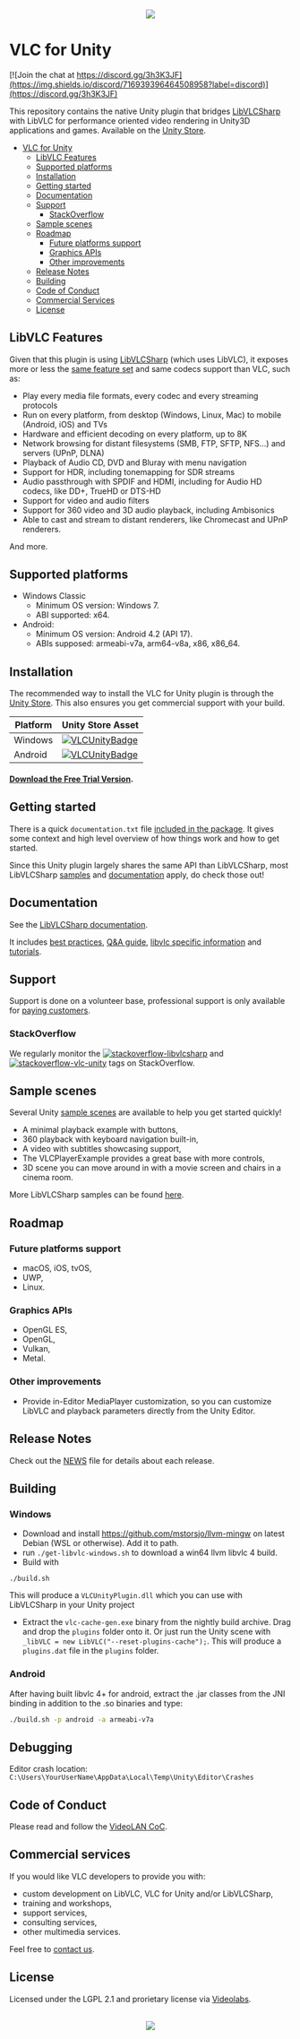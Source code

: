<h3 align="center">
    <a href="https://assetstore.unity.com/packages/tools/video/vlc-for-unity-windows-133979"><img src="/icons/Social_Media_Image_1200x630.png"/></a>
</h3>

# VLC for Unity

[![Join the chat at https://discord.gg/3h3K3JF](https://img.shields.io/discord/716939396464508958?label=discord)](https://discord.gg/3h3K3JF)

This repository contains the native Unity plugin that bridges [LibVLCSharp](https://code.videolan.org/videolan/LibVLCSharp) with LibVLC for performance oriented video rendering in Unity3D applications and games. Available on the [Unity Store](https://assetstore.unity.com/packages/tools/video/vlc-for-unity-windows-133979).

- [VLC for Unity](#VLC-for-Unity)
  - [LibVLC Features](#libVLC-Features)
  - [Supported platforms](#supported-platforms)
  - [Installation](#installation)
  - [Getting started](#getting-started)
  - [Documentation](#documentation)
  - [Support](#support)
    - [StackOverflow](#stackoverflow)
  - [Sample scenes](#sample-scenes)
  - [Roadmap](#roadmap)
    - [Future platforms support](#future-platforms-support)
    - [Graphics APIs](#graphics-APIs)
    - [Other improvements](#other-improvements)
  - [Release Notes](#release-Notes)
  - [Building](#building)
  - [Code of Conduct](#code-of-Conduct)
  - [Commercial Services](#commercial-services)
  - [License](#license)

## LibVLC Features

Given that this plugin is using [LibVLCSharp](https://code.videolan.org/videolan/LibVLCSharp) (which uses LibVLC), it exposes more or less the [same feature set](https://code.videolan.org/videolan/LibVLCSharp#features) and same codecs support than VLC, such as:

- Play every media file formats, every codec and every streaming protocols
- Run on every platform, from desktop (Windows, Linux, Mac) to mobile (Android, iOS) and TVs
- Hardware and efficient decoding on every platform, up to 8K
- Network browsing for distant filesystems (SMB, FTP, SFTP, NFS...) and servers (UPnP, DLNA)
- Playback of Audio CD, DVD and Bluray with menu navigation
- Support for HDR, including tonemapping for SDR streams
- Audio passthrough with SPDIF and HDMI, including for Audio HD codecs, like DD+, TrueHD or DTS-HD
- Support for video and audio filters
- Support for 360 video and 3D audio playback, including Ambisonics
- Able to cast and stream to distant renderers, like Chromecast and UPnP renderers.

And more.

## Supported platforms

- Windows Classic
  - Minimum OS version: Windows 7.
  - ABI supported: x64.
- Android:
  - Minimum OS version: Android 4.2 (API 17).
  - ABIs supposed: armeabi-v7a, arm64-v8a, x86, x86_64.

## Installation

The recommended way to install the VLC for Unity plugin is through the [Unity Store](https://assetstore.unity.com/publishers/39987). This also ensures you get commercial support with your build.

| Platform          |  Unity Store Asset                              |
| ----------------- | ----------------------------------------------- |
| Windows           | [![VLCUnityBadge]][VLCUnityWindows]             |
| Android           | [![VLCUnityBadge]][VLCUnityAndroid]             |

[VLCUnityWindows]: https://assetstore.unity.com/packages/tools/video/vlc-for-unity-windows-133979
[VLCUnityAndroid]: https://assetstore.unity.com/packages/tools/video/vlc-for-unity-android-213786

[VLCUnityBadge]: https://img.shields.io/badge/Made%20with-Unity-57b9d3.svg?style=flat&logo=unity

#### [Download the Free Trial Version](https://videolabs.io/#unity).

## Getting started

There is a quick `documentation.txt` file [included in the package](./Assets/VLCUnity/documentation.txt). It gives some context and high level overview of how things work and how to get started.

Since this Unity plugin largely shares the same API than LibVLCSharp, most LibVLCSharp [samples](https://code.videolan.org/mfkl/libvlcsharp-samples) and [documentation](https://code.videolan.org/videolan/LibVLCSharp/tree/3.x/docs) apply, do check those out!

## Documentation

See the [LibVLCSharp documentation](https://code.videolan.org/videolan/LibVLCSharp/tree/master/docs).

It includes [best practices](https://code.videolan.org/videolan/LibVLCSharp/blob/master/docs/best_practices.md), [Q&A guide](https://code.videolan.org/videolan/LibVLCSharp/blob/master/docs/how_do_I_do_X.md), [libvlc specific information](https://code.videolan.org/videolan/LibVLCSharp/blob/master/docs/libvlc_documentation.md) and [tutorials](https://code.videolan.org/videolan/LibVLCSharp/blob/master/docs/tutorials.md).

## Support

Support is done on a volunteer base, professional support is only available for [paying customers](https://assetstore.unity.com/packages/tools/video/vlc-for-unity-windows-133979).

### StackOverflow

We regularly monitor the [![stackoverflow-libvlcsharp](https://img.shields.io/stackexchange/stackoverflow/t/libvlcsharp.svg?label=libvlcsharp&style=flat)](https://stackoverflow.com/questions/tagged/libvlcsharp) and [![stackoverflow-vlc-unity](https://img.shields.io/stackexchange/stackoverflow/t/vlc-unity.svg?label=vlc-unity&style=flat)](https://stackoverflow.com/questions/tagged/vlc-unity) tags on StackOverflow.

## Sample scenes

Several Unity [sample scenes](./Assets/VLCUnity/Demos/Scenes) are available to help you get started quickly!

- A minimal playback example with buttons,
- 360 playback with keyboard navigation built-in,
- A video with subtitles showcasing support,
- The VLCPlayerExample provides a great base with more controls,
- 3D scene you can move around in with a movie screen and chairs in a cinema room.

More LibVLCSharp samples can be found [here](https://code.videolan.org/mfkl/libvlcsharp-samples).

## Roadmap

### Future platforms support

- macOS, iOS, tvOS,
- UWP,
- Linux.

### Graphics APIs

- OpenGL ES,
- OpenGL,
- Vulkan,
- Metal.

### Other improvements

- Provide in-Editor MediaPlayer customization, so you can customize LibVLC and playback parameters directly from the Unity Editor.

## Release Notes

Check out the [NEWS](NEWS) file for details about each release.

## Building

### Windows

- Download and install https://github.com/mstorsjo/llvm-mingw on latest Debian (WSL or otherwise). Add it to path.
- run `./get-libvlc-windows.sh` to download a win64 llvm libvlc 4 build.
- Build with
```
./build.sh
```
This will produce a `VLCUnityPlugin.dll` which you can use with LibVLCSharp in your Unity project
- Extract the `vlc-cache-gen.exe` binary from the nightly build archive. Drag and drop the `plugins` folder onto it. Or just run the Unity scene with `_libVLC = new LibVLC("--reset-plugins-cache");`. This will produce a `plugins.dat` file in the `plugins` folder.

### Android

After having built libvlc 4+ for android, extract the .jar classes from the JNI binding in addition to the .so binaries and type:

```bash
./build.sh -p android -a armeabi-v7a
```

## Debugging

Editor crash location: `C:\Users\YourUserName\AppData\Local\Temp\Unity\Editor\Crashes`

## Code of Conduct

Please read and follow the [VideoLAN CoC](https://wiki.videolan.org/Code_of_Conduct/).

## Commercial services

If you would like VLC developers to provide you with:

- custom development on LibVLC, VLC for Unity and/or LibVLCSharp, 
- training and workshops,
- support services,
- consulting services,
- other multimedia services.

Feel free to [contact us](https://videolabs.io/#contact).

## License

Licensed under the LGPL 2.1 and prorietary license via [Videolabs](https://videolabs.io/).

<br/>
<div align="center">
    <a href="https://assetstore.unity.com/packages/tools/video/vlc-for-unity-windows-133979"><img src="icons/Icon_Image_160x160.png"/></a>
</div>
